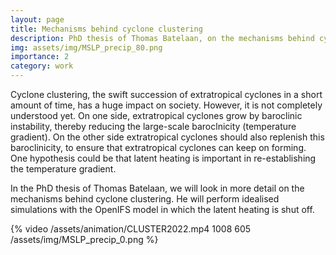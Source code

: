 ```yaml
---
layout: page
title: Mechanisms behind cyclone clustering
description: PhD thesis of Thomas Batelaan, on the mechanisms behind cyclone clustering. 
img: assets/img/MSLP_precip_80.png
importance: 2
category: work
---
```


Cyclone clustering, the swift succession of extratropical cyclones in a short amount of time, has a huge impact on society. However, it is not completely understood yet. On one side, extratropical cyclones grow by baroclinic instability, thereby reducing the large-scale baroclnicity (temperature gradient). On the other side extratropical cyclones should also replenish this baroclinicity, to ensure that extratropical cyclones can keep on forming. One hypothesis could be that latent heating is important in re-establishing the temperature gradient. 

In the PhD thesis of Thomas Batelaan, we will look in more detail on the mechanisms behind cyclone clustering. He will perform idealised simulations with the OpenIFS model in which the latent heating is shut off. 

{% video /assets/animation/CLUSTER2022.mp4 1008 605 /assets/img/MSLP_precip_0.png %}
